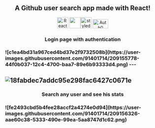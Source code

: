 <h1 align="center" react-github-users-search</h1>
<h2 align="center">A Github user search app made with React!</h2>



<p align="center">
<a href="https://reactjs.org/" target="_blank" rel="noreferrer"><img src="https://raw.githubusercontent.com/danielcranney/readme-generator/main/public/icons/skills/react-colored.svg" width="36" height="36" alt="React" /></a> 
<a href="https://redux.js.org/" target="_blank" rel="noreferrer"><img src="https://raw.githubusercontent.com/reduxjs/redux/master/logo/logo.png" width="36" height="36"
<a href="https://styled-components.com/" target="_blank" rel="noreferrer"><img src="https://styled-components.com/logo.png" width="36" height="36" alt="styled-components" /></a>
<a href="https://auth0.com/" target="_blank" rel="noreferrer"><img src="https://www.ignition-technology.com/wp-content/uploads/2021/11/brand-evolution_logo_Auth0_white-1.png" width="50" height="30" alt="Auth0" /></a>

  
  
  <h3 align="center">Login page with authentication<h3>
  ![c1ea4bd31a967ced4bd37e2f9732508b](https://user-images.githubusercontent.com/91401714/209155778-44f0b037-12c4-4700-baa7-89e6b93333d4.png)
  ---
    
  ![18fabdec7addc95e298fac6427c0671e](https://user-images.githubusercontent.com/91401714/209155969-ddc4eabb-6036-41ca-844d-9410941d8c6a.png)
  ---
    
  <h3 align="center">Search any user and see his stats<h3>
  ![fe2493cbd5b4fee28accf2a4274e0d94](https://user-images.githubusercontent.com/91401714/209156326-aae60c38-5333-490e-99ea-5aa8747d1c62.png)
  
    

